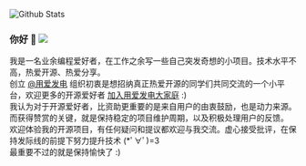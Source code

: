 ![Github Stats](https://github-readme-stats.vercel.app/api?username=adlered&show_icons=true&bg_color=30,e96443,904e95&title_color=fff&text_color=fff)

### 你好 👋 <a title="Hits" target="_blank" href="https://github.com/88250/hits"><img src="https://hits.b3log.org/adlered/hits.svg"></a>

我是一名业余编程爱好者，在工作之余写一些自己突发奇想的小项目。技术水平不高，热爱开源、热爱分享。  
创立 [@用爱发电](https://github.com/Programming-With-Love) 组织初衷是想招纳真正热爱开源的同学们共同交流的一个小平台，欢迎更多的开源爱好者 [加入用爱发电大家庭](https://hacpai.com/article/1570552518797) :)  
我认为对于开源爱好者，比资助更重要的是来自用户的由衷鼓励，也是动力来源。而获得赞赏的关键，就是保持稳定的项目维护周期，以及积极处理用户的反馈。  
欢迎体验我的开源项目，有任何疑问和提议都欢迎与我交流。虚心接受批评，在保持发际线的前提下努力提升技术 (*ﾟ∀ﾟ)=3  
最重要不过的就是保持愉快了 :)

